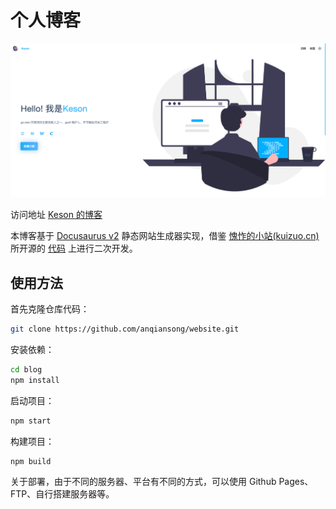 # 个人博客

![blog](static/readme/readme.png)

访问地址 [Keson 的博客](https://keson.cn) 

本博客基于 [Docusaurus v2](https://v2.docusaurus.io/)  静态网站生成器实现，借鉴 [愧怍的小站(kuizuo.cn)](https://kuizuo.cn/) 所开源的 [代码](https://github.com/kuizuo/blog) 上进行二次开发。

## 使用方法

首先克隆仓库代码：

```sh
git clone https://github.com/anqiansong/website.git
```

安装依赖：

```sh
cd blog
npm install
```

启动项目：

```sh
npm start
```

构建项目：

```sh
npm build
```

关于部署，由于不同的服务器、平台有不同的方式，可以使用 Github Pages、FTP、自行搭建服务器等。